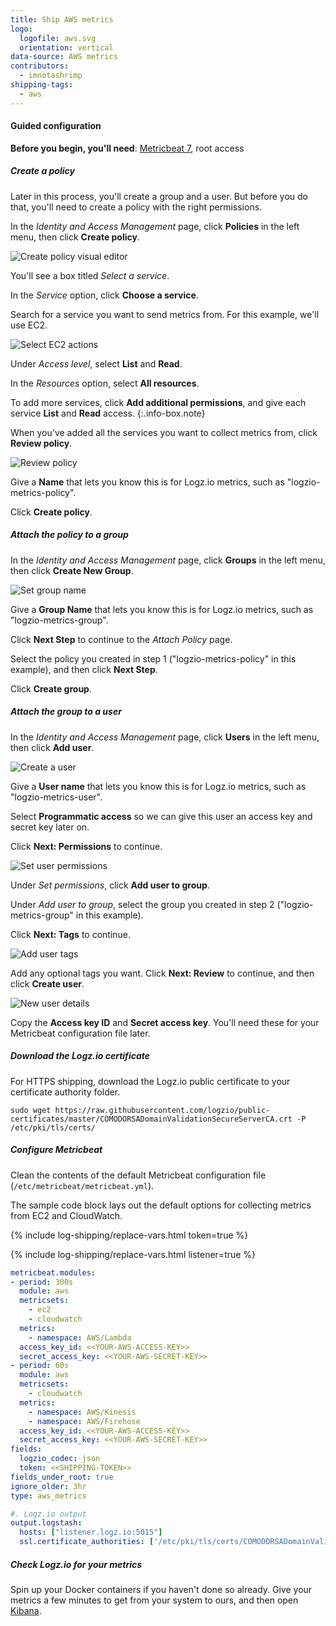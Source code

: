 ```yaml
---
title: Ship AWS metrics
logo:
  logofile: aws.svg
  orientation: vertical
data-source: AWS metrics
contributors:
  - imnotashrimp
shipping-tags:
  - aws
---
```


#### Guided configuration

**Before you begin, you'll need**:
[Metricbeat 7](https://www.elastic.co/downloads/beats/metricbeat),
root access

<div class="tasklist">

##### Create a policy

Later in this process, you'll create a group and a user.
But before you do that, you'll need to create a policy
with the right permissions.

In the _Identity and Access Management_ page,
click **Policies** in the left menu,
then click **Create policy**.

![Create policy visual editor]({{site.baseurl}}/images/aws/create-policy-visual-editor.png)

You'll see a box titled _Select a service_.

In the _Service_ option, click **Choose a service**.

Search for a service you want to send metrics from.
For this example, we'll use EC2.

![Select EC2 actions]({{site.baseurl}}/images/aws/metrics--create-policy--ec2-actions.png)

Under _Access level_,
select **List** and **Read**.

In the _Resources_ option, select **All resources**.

To add more services,
click **Add additional permissions**,
and give each service **List** and **Read** access.
{:.info-box.note}

When you've added all the services you want to collect metrics from,
click **Review policy**.

![Review policy]({{site.baseurl}}/images/aws/metrics--create-policy--review-policy.png)

Give a **Name** that lets you know this is for Logz.io metrics,
such as "logzio-metrics-policy".

Click **Create policy**.

##### Attach the policy to a group

In the _Identity and Access Management_ page,
click **Groups** in the left menu,
then click **Create New Group**.

![Set group name]({{site.baseurl}}/images/aws/metrics--create-group--set-group-name.png)

Give a **Group Name** that lets you know this is for Logz.io metrics,
such as "logzio-metrics-group".

Click **Next Step** to continue to the _Attach Policy_ page.

Select the policy you created in step 1
("logzio-metrics-policy" in this example),
and then click **Next Step**.

Click **Create group**.

##### Attach the group to a user

In the _Identity and Access Management_ page,
click **Users** in the left menu,
then click **Add user**.

![Create a user]({{site.baseurl}}/images/aws/metrics--add-user-1.png)

Give a **User name** that lets you know this is for Logz.io metrics,
such as "logzio-metrics-user".

Select **Programmatic access** so we can give this user an access key and secret key later on.

Click **Next: Permissions** to continue.

![Set user permissions]({{site.baseurl}}/images/aws/metrics--add-user-2.png)

Under _Set permissions_, click **Add user to group**.

Under _Add user to group_,
select the group you created in step 2
("logzio-metrics-group" in this example).

Click **Next: Tags** to continue.

![Add user tags]({{site.baseurl}}/images/aws/metrics--add-user--add-tags.png)

Add any optional tags you want.
Click **Next: Review** to continue,
and then click **Create user**.

![New user details]({{site.baseurl}}/images/aws/metrics--add-user--copy-keys.png)

Copy the **Access key ID** and **Secret access key**.
You'll need these for your Metricbeat configuration file later.

##### Download the Logz.io certificate

For HTTPS shipping, download the Logz.io public certificate to your certificate authority folder.

```shell
sudo wget https://raw.githubusercontent.com/logzio/public-certificates/master/COMODORSADomainValidationSecureServerCA.crt -P /etc/pki/tls/certs/
```

##### Configure Metricbeat

Clean the contents of the default Metricbeat configuration file
(`/etc/metricbeat/metricbeat.yml`).

The sample code block lays out the default options
for collecting metrics from EC2 and CloudWatch.

{% include log-shipping/replace-vars.html token=true %}

{% include log-shipping/replace-vars.html listener=true %}

```yaml
metricbeat.modules:
- period: 300s
  module: aws
  metricsets:
    - ec2
    - cloudwatch
  metrics:
    - namespace: AWS/Lambda
  access_key_id: <<YOUR-AWS-ACCESS-KEY>>
  secret_access_key: <<YOUR-AWS-SECRET-KEY>>
- period: 60s
  module: aws
  metricsets:
    - cloudwatch
  metrics:
    - namespace: AWS/Kinesis
    - namespace: AWS/Firehose
  access_key_id: <<YOUR-AWS-ACCESS-KEY>>
  secret_access_key: <<YOUR-AWS-SECRET-KEY>>
fields:
  logzio_codec: json
  token: <<SHIPPING-TOKEN>>
fields_under_root: true
ignore_older: 3hr
type: aws_metrics

#. Logz.io output
output.logstash:
  hosts: ["listener.logz.io:5015"]
  ssl.certificate_authorities: ['/etc/pki/tls/certs/COMODORSADomainValidationSecureServerCA.crt']
```

##### Check Logz.io for your metrics

Spin up your Docker containers if you haven't done so already.
Give your metrics a few minutes to get from your system to ours, and then open [Kibana](https://app.logz.io/#/dashboard/kibana).

</div>